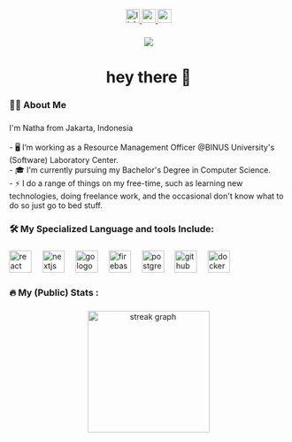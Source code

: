 <div align="center">
  <a href="https://linkedin.com/in/nathabuddhi/" target="_blank">
    <img src="https://img.shields.io/static/v1?message=LinkedIn&logo=linkedin&label=&color=0077B5&logoColor=white&labelColor=&style=for-the-badge" height="25" alt="linkedin logo"  />
  </a>
  <a href="mailto:me@nathabuddhi.com" target="_blank">
    <img src="https://img.shields.io/static/v1?message=Gmail&logo=gmail&label=&color=D14836&logoColor=white&labelColor=&style=for-the-badge" height="25" alt="gmail logo"  />
  </a>
  <a href="https://nathabuddhi.com/" target="_blank">
    <img src="https://img.shields.io/static/v1?message=My%20Portfolio&label=&color=0077B5&logoColor=white&labelColor=&style=for-the-badge" height="25" alt="portfolio"  />
  </a>
</div>

###

<div align="center">
  <img src="https://visitor-badge.laobi.icu/badge?page_id=nathabuddhi.nathabuddhi&"  />
</div>

###

<h1 align="center">hey there 👋</h1>

###

<h3 align="left">👩‍💻  About Me</h3>

###

<p align="left">I'm Natha from Jakarta, Indonesia<br><br>- 🖥️ I’m working as a Resource Management Officer @BINUS University's (Software) Laboratory Center.<br>- 🎓 I'm currently pursuing my Bachelor's Degree in Computer Science.<br>- ⚡ I do a range of things on my free-time, such as learning new technologies, doing freelance work, and the occasional don't know what to do so just go to bed stuff.</p>

###

<h3 align="left">🛠 My Specialized Language and tools Include:</h3>

###

<div align="left">
  <img src="https://cdn.jsdelivr.net/gh/devicons/devicon/icons/react/react-original.svg" height="40" alt="react logo"  />
  <img width="12" />
  <img src="https://cdn.jsdelivr.net/gh/devicons/devicon/icons/nextjs/nextjs-original.svg" height="40" alt="nextjs logo"  />
  <img width="12" />
  <img src="https://cdn.jsdelivr.net/gh/devicons/devicon/icons/go/go-original-wordmark.svg" height="40" alt="go logo"  />
  <img width="12" />
  <img src="https://cdn.jsdelivr.net/gh/devicons/devicon/icons/firebase/firebase-plain-wordmark.svg" height="40" alt="firebase logo"  />
  <img width="12" />
  <img src="https://cdn.jsdelivr.net/gh/devicons/devicon/icons/postgresql/postgresql-original.svg" height="40" alt="postgresql logo"  />
  <img width="12" />
  <img src="https://cdn.jsdelivr.net/gh/devicons/devicon/icons/github/github-original.svg" height="40" alt="github logo"  />
  <img width="12" />
  <img src="https://cdn.jsdelivr.net/gh/devicons/devicon/icons/docker/docker-plain-wordmark.svg" height="40" alt="docker logo"  />
</div>

###

<h3 align="left">🔥   My (Public) Stats :</h3>

###

<div align="center">
  <img src="https://streak-stats.demolab.com?user=nathabuddhi&locale=en&mode=daily&theme=dark&hide_border=false&border_radius=5&order=3" height="220" alt="streak graph"  />
</div>

###
